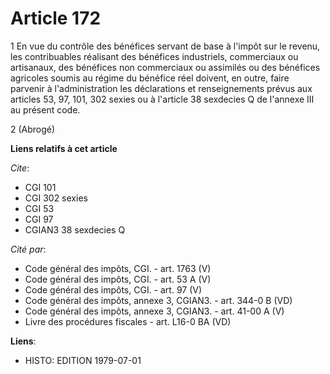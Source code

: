 # Article 172

1  En vue du contrôle des bénéfices servant de base à l'impôt sur le revenu, les contribuables réalisant des bénéfices
industriels, commerciaux ou artisanaux, des bénéfices non commerciaux ou assimilés ou des bénéfices agricoles soumis au
régime du bénéfice réel doivent, en outre, faire parvenir à l'administration les déclarations et renseignements prévus aux
articles 53, 97, 101, 302 sexies ou à l'article 38 sexdecies Q de l'annexe III au présent code.

2  (Abrogé)

**Liens relatifs à cet article**

_Cite_:

  - CGI 101
  - CGI 302 sexies
  - CGI 53
  - CGI 97
  - CGIAN3 38 sexdecies Q

_Cité par_:

  - Code général des impôts, CGI. - art. 1763 (V)
  - Code général des impôts, CGI. - art. 53 A (V)
  - Code général des impôts, CGI. - art. 97 (V)
  - Code général des impôts, annexe 3, CGIAN3. - art. 344-0 B (VD)
  - Code général des impôts, annexe 3, CGIAN3. - art. 41-00 A (V)
  - Livre des procédures fiscales - art. L16-0 BA (VD)

**Liens**:

  - HISTO: EDITION 1979-07-01
